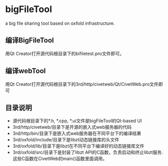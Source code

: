 # bigFileTool
a big file sharing tool based on oxfold infrastructure. 

## 编译BigFileTool
用Qt Creator打开源代码根目录下的bifiletest.pro文件即可。

## 编译webTool
用Qt Creator打开源代码根目录下的3rd/http/civetweb/Qt/CivetWeb.pro文件即可

## 目录说明
- 源代码根目录下的*.h, *.cpp, *.ui文件是bigFileTool的Qt-based UI
- 3rd/http/civetweb/目录下是开源的嵌入式web服务器的代码
- 3rd/http/bin/目录下是嵌入式web服务器在不同平台下的编译结果
- 3rd/oxfold/include/目录下是libzt动态链接库的头文件
- 3rd/oxfold/lib/目录下是libzt在不同平台下编译好的动态链接库文件
- 3rd/oxfold/src/目录下是封装了libzt API的C函数，负责启动和终止libzt服务.这些C函数在CivetWeb的main()函数里面调用。
